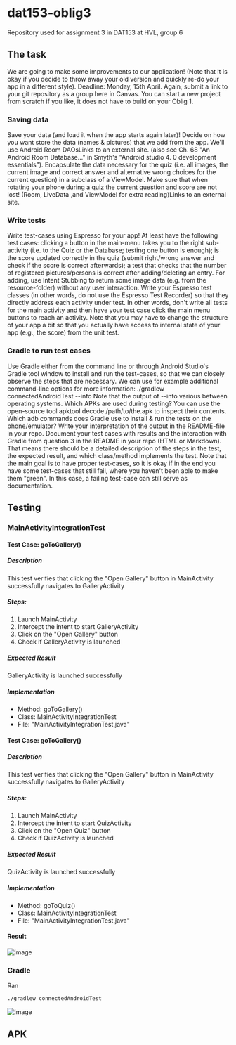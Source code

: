 # dat153-oblig3
Repository used for assignment 3 in DAT153 at HVL, group 6

## The task
We are going to make some improvements to our application! (Note that it is okay if you decide to throw away your old version and quickly re-do your app in a different style). Deadline: Monday, 15th April. Again, submit a link to your git repository as a group here in Canvas. You can start a new project from scratch if you like, it does not have to build on your Oblig 1.

### Saving data
Save your data (and load it when the app starts again later)! Decide on how you want store the data (names & pictures) that we add from the app. We'll use Android Room DAOsLinks to an external site. (also see Ch. 68 "An Android Room Database..." in Smyth's "Android studio 4. 0 development essentials"). Encapsulate the data necessary for the quiz (i.e. all images, the current image and correct answer and alternative wrong choices for the current question) in a subclass of a ViewModel. Make sure that when rotating your phone during a quiz the current question and score are not lost! (Room, LiveData ,and ViewModel for extra reading)Links to an external site.

### Write tests
Write test-cases using Espresso for your app! At least have the following test cases: 
clicking a button in the main-menu takes you to the right sub-activity (i.e. to the Quiz or the Database; testing one button is enough);
is the score updated correctly in the quiz (submit right/wrong answer and check if the score is correct afterwards);
a test that checks that the number of registered pictures/persons is correct after adding/deleting an entry. For adding, use Intent Stubbing to return some image data (e.g. from the resource-folder) without any user interaction.
Write your Espresso test classes (in other words, do not use the Espresso Test Recorder) so that they directly address each activity under test. In other words, don't write all tests for the main activity and then have your test case click the main menu buttons to reach an activity. Note that you may have to change the structure of your app a bit so that you actually have access to internal state of your app (e.g., the score) from the unit test. 

### Gradle to run test cases
Use Gradle either from the command line or through Android Studio's Gradle tool window to install and run the test-cases, so that we can closely observe the steps that are necessary. We can use for example additional command-line options for more information: ./gradlew connectedAndroidTest --info
Note that the output of --info various between operating systems. Which APKs are used during testing? You can use the open-source tool apktool decode /path/to/the.apk to inspect their contents. Which adb commands does Gradle use to install & run the tests on the phone/emulator? Write your interpretation of the output in the README-file in your repo.
Document your test cases with results and the interaction with Gradle from question 3 in the README in your repo (HTML or Markdown). That means there should be a detailed description of the steps in the test, the expected result, and which class/method implements the test. Note that the main goal is to have proper test-cases, so it is okay if in the end you have some test-cases that still fail, where you haven't been able to make them "green". In this case, a failing test-case can still serve as documentation.

## Testing
### MainActivityIntegrationTest
#### Test Case: goToGallery()
##### Description
This test verifies that clicking the "Open Gallery" button in MainActivity successfully navigates to GalleryActivity

##### Steps: 
1. Launch MainActivity
2. Intercept the intent to start GalleryActivity
3. Click on the "Open Gallery" button
4. Check if GalleryActivity is launched

##### Expected Result
GalleryActivity is launched successfully

##### Implementation
- Method: goToGallery()
- Class: MainActivityIntegrationTest
- File: "MainActivityIntegrationTest.java"

#### Test Case: goToGallery()
##### Description
This test verifies that clicking the "Open Gallery" button in MainActivity successfully navigates to GalleryActivity

##### Steps: 
1. Launch MainActivity
2. Intercept the intent to start QuizActivity
3. Click on the "Open Quiz" button
4. Check if QuizActivity is launched

##### Expected Result
QuizActivity is launched successfully

##### Implementation
- Method: goToQuiz()
- Class: MainActivityIntegrationTest
- File: "MainActivityIntegrationTest.java"

#### Result
![image](https://github.com/Ivhene/dat153-oblig3/assets/89256274/18770af6-b324-4094-bb86-4d2023b7c323)

### Gradle
Ran 
```bash
./gradlew connectedAndroidTest
```
![image](https://github.com/Ivhene/dat153-oblig3/assets/89256274/31ad94e8-d0d5-4972-8101-15d68ee373a5)


## APK
